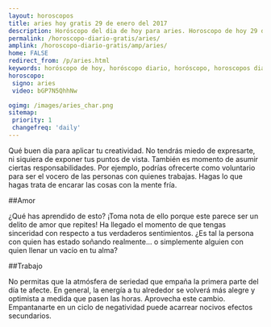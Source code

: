 ```yaml
---
layout: horoscopos
title: aries hoy gratis 29 de enero del 2017 
description: Horóscopo del dia de hoy para aries. Horoscopo de hoy 29 de enero del 2017. Las predicciones de amor, trabajo, vida personal gratis.
permalink: /horoscopo-diario-gratis/aries/
amplink: /horoscopo-diario-gratis/amp/aries/
home: FALSE
redirect_from: /p/aries.html
keywords: horóscopo de hoy, horóscopo diario, horóscopo, horoscopos diarios gratis del dia de hoy, horóscopo diario gratis,horóscopo 2017, horóscopo esperanza gracia, horoscopo aries hoy, horoscop, horóscopos gratis, horoscopo aries, horoscopo aries 2017, Tarot, Astrologia, Zodíaco, aries, horoscopo gratis
horoscopo:
 signo: aries
 video: bGP7N5QhhNw

ogimg: /images/aries_char.png
sitemap:
 priority: 1
 changefreq: 'daily'
---
```



Qué buen día para aplicar tu creatividad. No tendrás miedo de expresarte, ni siquiera de exponer tus puntos de vista. También es momento de asumir ciertas responsabilidades. Por ejemplo, podrías ofrecerte como voluntario para ser el vocero de las personas con quienes trabajas. Hagas lo que hagas trata de encarar las cosas con la mente fría.

##Amor

¿Qué has aprendido de esto? ¡Toma nota de ello porque este parece ser un delito de amor que repites! Ha llegado el momento de que tengas sinceridad con respecto a tus verdaderos sentimientos. ¿Es tal la persona con quien has estado soñando realmente... o simplemente alguien con quien llenar un vacío en tu alma?

##Trabajo

No permitas que la atmósfera de seriedad que empaña la primera parte del día te afecte. En general, la energía a tu alrededor se volverá más alegre y optimista a medida que pasen las horas. Aprovecha este cambio. Empantanarte en un ciclo de negatividad puede acarrear nocivos efectos secundarios.